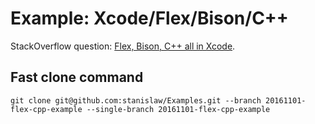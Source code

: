 # Example: Xcode/Flex/Bison/C++

StackOverflow question: [Flex, Bison, C++ all in Xcode](http://stackoverflow.com/questions/40334684/flex-bison-c-all-in-xcode/40361320#40361320).

## Fast clone command

```
git clone git@github.com:stanislaw/Examples.git --branch 20161101-flex-cpp-example --single-branch 20161101-flex-cpp-example
```
